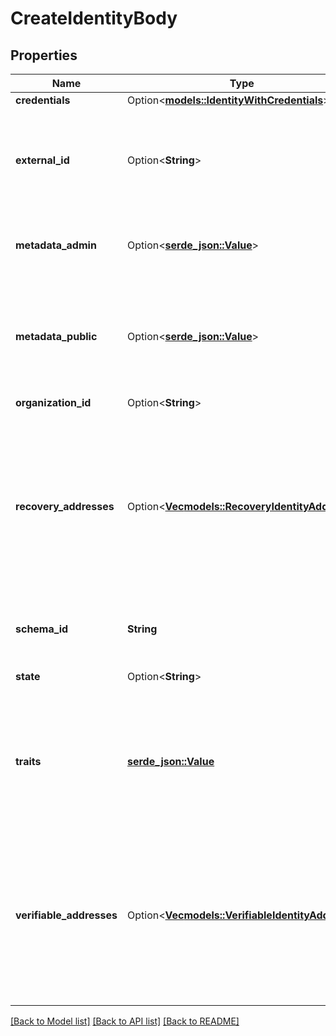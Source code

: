 # CreateIdentityBody

## Properties

Name | Type | Description | Notes
------------ | ------------- | ------------- | -------------
**credentials** | Option<[**models::IdentityWithCredentials**](identityWithCredentials.md)> |  | [optional]
**external_id** | Option<**String**> | ExternalID is an optional external ID of the identity. This is used to link the identity to an external system. If set, the external ID must be unique across all identities. | [optional]
**metadata_admin** | Option<[**serde_json::Value**](.md)> | Store metadata about the user which is only accessible through admin APIs such as `GET /admin/identities/<id>`. | [optional]
**metadata_public** | Option<[**serde_json::Value**](.md)> | Store metadata about the identity which the identity itself can see when calling for example the session endpoint. Do not store sensitive information (e.g. credit score) about the identity in this field. | [optional]
**organization_id** | Option<**String**> |  | [optional]
**recovery_addresses** | Option<[**Vec<models::RecoveryIdentityAddress>**](recoveryIdentityAddress.md)> | RecoveryAddresses contains all the addresses that can be used to recover an identity.  Use this structure to import recovery addresses for an identity. Please keep in mind that the address needs to be represented in the Identity Schema or this field will be overwritten on the next identity update. | [optional]
**schema_id** | **String** | SchemaID is the ID of the JSON Schema to be used for validating the identity's traits. | 
**state** | Option<**String**> | State is the identity's state. active StateActive inactive StateInactive | [optional]
**traits** | [**serde_json::Value**](.md) | Traits represent an identity's traits. The identity is able to create, modify, and delete traits in a self-service manner. The input will always be validated against the JSON Schema defined in `schema_url`. | 
**verifiable_addresses** | Option<[**Vec<models::VerifiableIdentityAddress>**](verifiableIdentityAddress.md)> | VerifiableAddresses contains all the addresses that can be verified by the user.  Use this structure to import verified addresses for an identity. Please keep in mind that the address needs to be represented in the Identity Schema or this field will be overwritten on the next identity update. | [optional]

[[Back to Model list]](../README.md#documentation-for-models) [[Back to API list]](../README.md#documentation-for-api-endpoints) [[Back to README]](../README.md)


